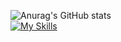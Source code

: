 ![Anurag's GitHub stats](https://github-readme-stats.vercel.app/api?username=PedrooLucca&show_icons=true&theme=dark)
<br>
[![My Skills](https://skillicons.dev/icons?i=java,kotlin,nodejs,figma&theme=dark)](https://skillicons.dev)

